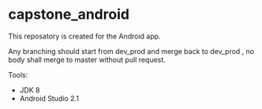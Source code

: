 # capstone_android

This reposatory is created for the Android app.

Any branching should start from dev_prod and merge back to dev_prod , no body shall merge to master without pull request.

Tools:
- JDK 8
- Android Studio 2.1
